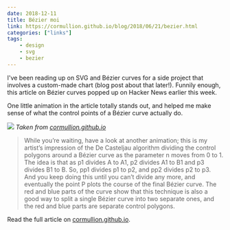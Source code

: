```yaml
---
date: 2018-12-11
title: Bézier moi
link: https://cormullion.github.io/blog/2018/06/21/bezier.html
categories: ["links"]
tags:
    - design
    - svg
    - bezier
---
```


I've been reading up on SVG and Bézier curves for a side project that involves a custom-made chart (blog post about that later!). Funnily enough, this article on Bézier curves popped up on Hacker News earlier this week.

One little animation in the article totally stands out, and helped me make sense of what the control points of a Bézier curve actually do.

![](/media/bezier-moi.gif)
*Taken from [cormullion.github.io](https://cormullion.github.io/blog/2018/06/21/bezier.html)*

> While you’re waiting, have a look at another animation; this is my artist’s impression of the De Casteljau algorithm dividing the control polygons around a Bézier curve as the parameter n moves from 0 to 1. The idea is that as p1 divides A to A1, p2 divides A1 to B1 and p3 divides B1 to B. So, pp1 divides p1 to p2, and pp2 divides p2 to p3. And you keep doing this until you can’t divide any more, and eventually the point P plots the course of the final Bézier curve. The red and blue parts of the curve show that this technique is also a good way to split a single Bézier curve into two separate ones, and the red and blue parts are separate control polygons.

Read the full article on [cormullion.github.io](https://cormullion.github.io/blog/2018/06/21/bezier.html).
